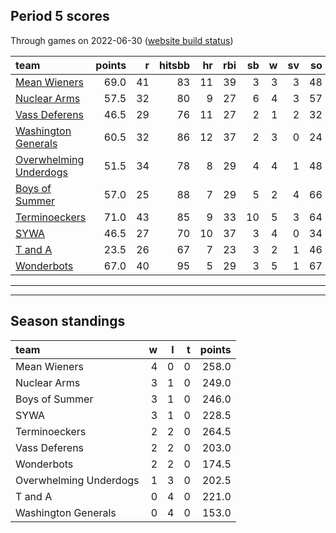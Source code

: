 

## Period 5 scores

Through games on 2022-06-30 ([website build status](https://github.com/brian-bot/pl-site/actions))


|team                                              | points|  r| hitsbb| hr| rbi| sb|  w| sv| so|   era|  whip|
|:-------------------------------------------------|------:|--:|------:|--:|---:|--:|--:|--:|--:|-----:|-----:|
|[Mean Wieners](./meanwieners)                     |   69.0| 41|     83| 11|  39|  3|  3|  3| 48| 3.395| 1.132|
|[Nuclear Arms](./nucleararms)                     |   57.5| 32|     80|  9|  27|  6|  4|  3| 57| 4.796| 1.164|
|[Vass Deferens](./vassdeferens)                   |   46.5| 29|     76| 11|  27|  2|  1|  2| 32| 2.723| 1.084|
|[Washington Generals](./washingtongenerals)       |   60.5| 32|     86| 12|  37|  2|  3|  0| 24| 1.705| 0.979|
|[Overwhelming Underdogs](./overwhelmingunderdogs) |   51.5| 34|     78|  8|  29|  4|  4|  1| 48| 3.273| 1.341|
|[Boys of Summer](./boysofsummer)                  |   57.0| 25|     88|  7|  29|  5|  2|  4| 66| 4.345| 1.155|
|[Terminoeckers](./terminoeckers)                  |   71.0| 43|     85|  9|  33| 10|  5|  3| 64| 4.956| 1.177|
|[SYWA](./sywa)                                    |   46.5| 27|     70| 10|  37|  3|  4|  0| 34| 2.831| 1.234|
|[T and A](./tanda)                                |   23.5| 26|     67|  7|  23|  3|  2|  1| 46| 5.028| 1.345|
|[Wonderbots](./wonderbots)                        |   67.0| 40|     95|  5|  29|  3|  5|  1| 67| 2.793| 1.153|

* * *
* * *

## Season standings


|team                   |  w|  l|  t| points|
|:----------------------|--:|--:|--:|------:|
|Mean Wieners           |  4|  0|  0|  258.0|
|Nuclear Arms           |  3|  1|  0|  249.0|
|Boys of Summer         |  3|  1|  0|  246.0|
|SYWA                   |  3|  1|  0|  228.5|
|Terminoeckers          |  2|  2|  0|  264.5|
|Vass Deferens          |  2|  2|  0|  203.0|
|Wonderbots             |  2|  2|  0|  174.5|
|Overwhelming Underdogs |  1|  3|  0|  202.5|
|T and A                |  0|  4|  0|  221.0|
|Washington Generals    |  0|  4|  0|  153.0|


